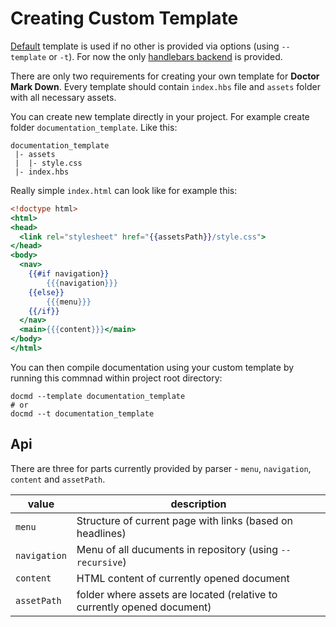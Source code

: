 # Creating Custom Template

[Default](template/default) template is used if no other is provided via options (using `--template` or `-t`). For now the only [handlebars backend](../lib/backend/) is provided.

There are only two requirements for creating your own template for **Doctor Mark Down**. Every template should contain `index.hbs` file
and `assets` folder with all necessary assets.

You can create new template directly in your project. For example create folder `documentation_template`. Like this:

```shell
documentation_template
 |- assets
 |  |- style.css
 |- index.hbs
```

Really simple `index.html` can look like for example this:

```handlebars
<!doctype html>
<html>
<head>
  <link rel="stylesheet" href="{{assetsPath}}/style.css">
</head>
<body>
  <nav>
    {{#if navigation}}
        {{{navigation}}}
    {{else}}
        {{{menu}}}
    {{/if}}
  </nav>
  <main>{{{content}}}</main>
</body>
</html>
```

You can then compile documentation using your custom template by running this commnad within project root directory:

```shell
docmd --template documentation_template
# or
docmd --t documentation_template
```

## Api

There are three for parts currently provided by parser - `menu`, `navigation`, `content` and `assetPath`.

| value | description |
|-------|-------------|
| `menu` | Structure of current page with links (based on headlines) |
| `navigation` | Menu of all ducuments in repository (using `--recursive`) |
| `content` | HTML content of currently opened document |
| `assetPath` | folder where assets are located (relative to currently opened document) |
